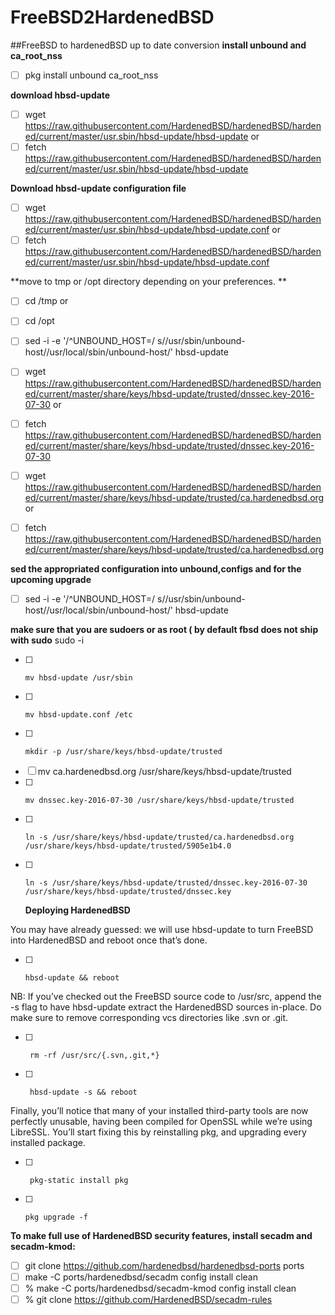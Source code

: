 # FreeBSD2HardenedBSD
##FreeBSD to hardenedBSD up to date conversion
**install unbound and ca_root_nss**
- [ ] pkg install unbound ca_root_nss

**download hbsd-update**
- [ ] wget https://raw.githubusercontent.com/HardenedBSD/hardenedBSD/hardened/current/master/usr.sbin/hbsd-update/hbsd-update
or 
- [ ] fetch https://raw.githubusercontent.com/HardenedBSD/hardenedBSD/hardened/current/master/usr.sbin/hbsd-update/hbsd-update

**Download hbsd-update configuration file**
- [ ] wget https://raw.githubusercontent.com/HardenedBSD/hardenedBSD/hardened/current/master/usr.sbin/hbsd-update/hbsd-update.conf
or
- [ ] fetch https://raw.githubusercontent.com/HardenedBSD/hardenedBSD/hardened/current/master/usr.sbin/hbsd-update/hbsd-update.conf

**move to tmp or /opt directory depending on your preferences. **

- [ ] cd /tmp 
or
- [ ] cd /opt 

- [ ] sed -i -e '/^UNBOUND_HOST=/ s/\/usr\/sbin\/unbound-host/\/usr\/local\/sbin\/unbound-host/' hbsd-update

- [ ] wget https://raw.githubusercontent.com/HardenedBSD/hardenedBSD/hardened/current/master/share/keys/hbsd-update/trusted/dnssec.key-2016-07-30
or
- [ ] fetch https://raw.githubusercontent.com/HardenedBSD/hardenedBSD/hardened/current/master/share/keys/hbsd-update/trusted/dnssec.key-2016-07-30

- [ ] wget https://raw.githubusercontent.com/HardenedBSD/hardenedBSD/hardened/current/master/share/keys/hbsd-update/trusted/ca.hardenedbsd.org
or
- [ ]  fetch https://raw.githubusercontent.com/HardenedBSD/hardenedBSD/hardened/current/master/share/keys/hbsd-update/trusted/ca.hardenedbsd.org

**sed the appropriated configuration into unbound,configs and for the upcoming upgrade**
- [ ] sed -i -e '/^UNBOUND_HOST=/ s/\/usr\/sbin\/unbound-host/\/usr\/local\/sbin\/unbound-host/' hbsd-update

**make sure that you are sudoers or as root ( by default fbsd does not ship with sudo**
sudo -i

 - [ ]     mv hbsd-update /usr/sbin
 - [ ]     mv hbsd-update.conf /etc
 - [ ]     mkdir -p /usr/share/keys/hbsd-update/trusted
 - [ ]  mv ca.hardenedbsd.org /usr/share/keys/hbsd-update/trusted
 - [ ]     mv dnssec.key-2016-07-30 /usr/share/keys/hbsd-update/trusted
 - [ ]     ln -s /usr/share/keys/hbsd-update/trusted/ca.hardenedbsd.org /usr/share/keys/hbsd-update/trusted/5905e1b4.0
 - [ ]     ln -s /usr/share/keys/hbsd-update/trusted/dnssec.key-2016-07-30 /usr/share/keys/hbsd-update/trusted/dnssec.key
    
   **Deploying HardenedBSD**

You may have already guessed: we will use hbsd-update to turn FreeBSD into HardenedBSD and reboot once that’s done.

 - [ ]     hbsd-update && reboot

NB: If you’ve checked out the FreeBSD source code to /usr/src, append the -s flag to have hbsd-update extract the HardenedBSD sources in-place. Do make sure to remove corresponding vcs directories like .svn or .git.

- [ ]      rm -rf /usr/src/{.svn,.git,*}
- [ ]      hbsd-update -s && reboot
Finally, you’ll notice that many of your installed third-party tools are now perfectly unusable, having been compiled for OpenSSL while we’re using LibreSSL. You’ll start fixing this by reinstalling pkg, and upgrading every installed package.

- [ ]      pkg-static install pkg
- [ ]     pkg upgrade -f



**To make full use of HardenedBSD security features, install secadm and secadm-kmod:**

  - [ ] git clone https://github.com/hardenedbsd/hardenedbsd-ports ports
  - [ ]  make -C ports/hardenedbsd/secadm config install clean
  - [ ] % make -C ports/hardenedbsd/secadm-kmod config install clean
  - [ ] % git clone https://github.com/HardenedBSD/secadm-rules
